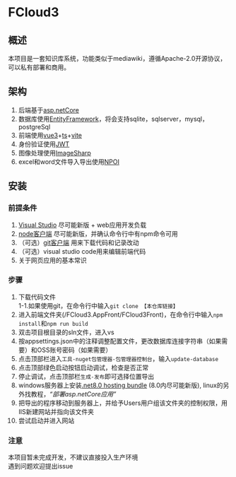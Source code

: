 # FCloud3
## 概述
本项目是一套知识库系统，功能类似于mediawiki，遵循Apache-2.0开源协议，可以私有部署和商用。
## 架构
1. 后端基于[asp.netCore](https://dotnet.microsoft.com/zh-cn/apps/aspnet)
2. 数据库使用[EntityFramework](https://learn.microsoft.com/zh-cn/ef/)，将会支持sqlite，sqlserver，mysql，postgreSql
3. 前端使用[vue3](https://vuejs.org)+[ts](https://typescriptlang.org)+[vite](https://vite.dev)
4. 身份验证使用[JWT](https://jwt.io)
5. 图像处理使用[ImageSharp](https://sixlabors.com/products/imagesharp/)
6. excel和word文件导入导出使用[NPOI](https://www.nuget.org/packages/NPOI)

## 安装
### 前提条件
1. [Visual Studio](https://visualstudio.microsoft.com/zh-hans/) 尽可能新版 + web应用开发负载
2. [node客户端](https://nodejs.org/en) 尽可能新版，并确认命令行中有npm命令可用
3. （可选）[git客户端](https://git-scm.com/downloads) 用来下载代码和记录改动
4. （可选）visual studio code用来编辑前端代码
5. 关于网页应用的基本常识

### 步骤
1. 下载代码文件  
    1-1.如果使用git，在命令行中输入`git clone 【本仓库链接】`
2. 进入前端文件夹(/FCloud3.AppFront/FCloud3Front)，在命令行中输入`npm install`和`npm run build`
3. 双击项目根目录的sln文件，进入vs
4. 按appsettings.json中的注释调整配置文件，更改数据库连接字符串（如果需要）和OSS账号密码（如果需要）
5. 点击顶部栏进入`工具-nuget包管理器-包管理器控制台`，输入`update-database`
6. 点击顶部绿色启动按钮启动调试，检查是否正常
7. 停止调试，点击顶部栏`生成-发布`即可选择位置导出
8. windows服务器上安装[.net8.0 hosting bundle](https://dotnet.microsoft.com/zh-cn/download/dotnet/8.0) (8.0内尽可能新版), linux的另外找教程，*“部署asp.netCore应用”*
9. 把导出的程序移动到服务器上，并给予Users用户组该文件夹的控制权限，用IIS新建网站并指向该文件夹
10. 尝试启动并进入网站

### 注意
本项目暂未完成开发，不建议直接投入生产环境  
遇到问题欢迎提出issue